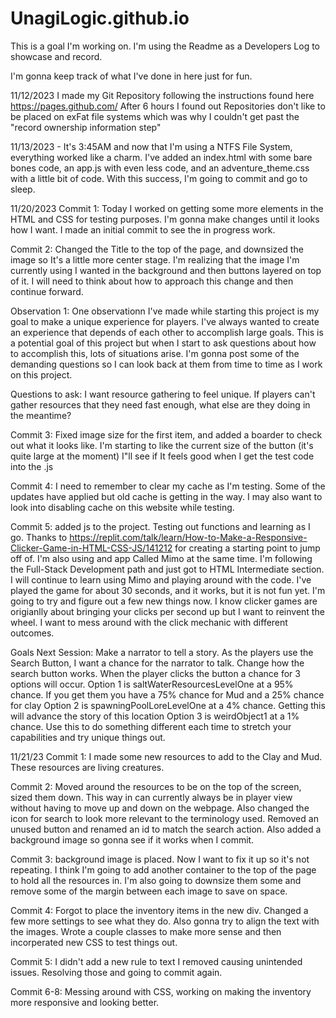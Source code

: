 # UnagiLogic.github.io
This is a goal I'm working on. I'm using the Readme as a Developers Log to showcase and record.

I'm gonna keep track of what I've done in here just for fun.

11/12/2023
I made my Git Repository following the instructions found here https://pages.github.com/
After 6 hours I found out Repositories don't like to be placed on exFat file systems
which was why I couldn't get past the "record ownership information step"

11/13/2023 - It's 3:45AM and now that I'm using a NTFS File System, everything worked like a charm. I've added an index.html with some bare bones code, an app.js with even less code, and an adventure_theme.css with a little bit of code. With this success, I'm going to commit and go to sleep.

11/20/2023
Commit 1: Today I worked on getting some more elements in the HTML and CSS for testing purposes. I'm gonna make changes until it looks how I want. I made an initial commit to see the in progress work. 

Commit 2: Changed the Title to the top of the page, and downsized the image so It's a little more center stage. I'm realizing that the image I'm currently using I wanted in the background and then buttons layered on top of it. I will need to think about how to approach this change and then continue forward.

Observation 1: One observationn I've made while starting this project is my goal to make a unique experience for players. I've always wanted to create an experience that depends of each other to accomplish large goals. This is a potential goal of this project but when I start to ask questions about how to accomplish this, lots of situations arise. I'm gonna post some of the demanding questions so I can look back at them from time to time as I work on this project.

Questions to ask:
I want resource gathering to feel unique. If players can't gather resources that they need fast enough, what else are they doing in the meantime?

Commit 3: Fixed image size for the first item, and added a boarder to check out what it looks like. I'm starting to like the current size of the button (it's quite large at the moment) I"ll see if It feels good when I get the test code into the .js

Commit 4: I need to remember to clear my cache as I'm testing. Some of the updates have applied but old cache is getting in the way. I may also want to look into disabling cache on this website while testing.

Commit 5: added js to the project. Testing out functions and learning as I go. Thanks to https://replit.com/talk/learn/How-to-Make-a-Responsive-Clicker-Game-in-HTML-CSS-JS/141212 for creating a starting point to jump off of. I'm also using and app Called Mimo at the same time. I'm following the Full-Stack Development path and just got to HTML Intermediate section. I will continue to learn using Mimo and playing around with the code. I've played the game for about 30 seconds, and it works, but it is not fun yet. I'm going to try and figure out a few new things now. I know clicker games are origianlly about bringing your clicks per second up but I want to reinvent the wheel. I want to mess around with the click mechanic with different outcomes.

Goals Next Session: 
Make a narrator to tell a story. As the players use the Search Button, I want a chance for the narrator to talk.
Change how the search button works. When the player clicks the button a chance for 3 options will occur. 
Option 1 is saltWaterResourcesLevelOne at a 95% chance. If you get them you have a 75% chance for Mud and a 25% chance for clay
Option 2 is spawningPoolLoreLevelOne at a 4% chance. Getting this will advance the story of this location
Option 3 is weirdObject1 at a 1% chance. Use this to do something different each time to stretch your capabilities and try unique things out.

11/21/23
Commit 1: I made some new resources to add to the Clay and Mud. These resources are living creatures.

Commit 2: Moved around the resources to be on the top of the screen, sized them down. This way in can currently always be in player view without having to move up and down on the webpage. Also changed the icon for search to look more relevant to the terminology used. Removed an unused button and renamed an id to match the search action. Also added a background image so gonna see if it works when I commit.

Commit 3: background image is placed. Now I want to fix it up so it's not repeating. I think I'm going to add another container to the top of the page to hold all the resources in. I'm also going to downsize them some and remove some of the margin between each image to save on space.

Commit 4: Forgot to place the inventory items in the new div. Changed a few more settings to see what they do. Also gonna try to align the text with the images. Wrote a couple classes to make more sense and then incorperated new CSS to test things out.

Commit 5: I didn't add a new rule to text I removed causing unintended issues. Resolving those and going to commit again.

Commit 6-8: Messing around with CSS, working on making the inventory more responsive and looking better.